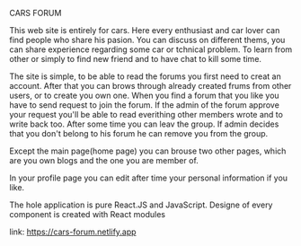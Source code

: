 CARS FORUM

This web site is entirely for cars. Here every enthusiast and car lover can find people who share his pasion. You can discuss on different thems, you can share experience
regarding some car or tchnical problem. To learn from other or simply to find new friend and to have chat to kill some time.

The site is simple, to be able to read the forums you first need to creat an account. After that you can brows through already created frums from other users, or to create
you own one. 
When you find a forum that you like you have to send request to join the forum. If the admin of the forum approve your request you'll be able to read everithing other members wrote
and to write back too.
After some time you can leav the group. If admin decides that you don't belong to his forum he can remove you from the group.

Except the main page(home page) you can brouse two other pages, which are you own blogs and the one you are member of.

In your profile page you can edit after time your personal information if you like.

The hole application is purе React.JS and JavaScript. Designe of every component is created with React modules


link: https://cars-forum.netlify.app
